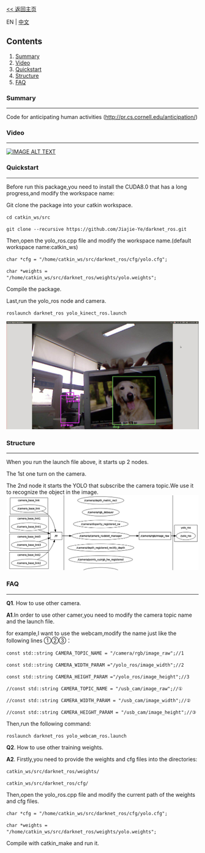 
<a name="Top"></a>
[\<< 返回主页](http://www.github.com/birlrobotics/birl_baxter/wiki/mainpage_cn)

EN | [中文](https://github.com/birlrobotics/birl_baxter/wiki/yolo_for_ros_cn)

## Contents
1.  [Summary](#Summary)
2.  [Video](#Video)
3.  [Quickstart](#Quickstart)
4.  [Structure](#Structure)
5.  [FAQ](#FAQ)



<a name="user-content-Summary"></a>
### [<span class="octicon octicon-link"></span>](#summary)Summary
***
Code for anticipating human activities (http://pr.cs.cornell.edu/anticipation/)

<a name="user-content-Video"></a>
### [<span class="octicon octicon-link"></span>](#video)Video

* * *
<a href="http://v.youku.com/v_show/id_XMzM4MzA5ODAyNA==.html?spm=a2hzp.8244740.0.0"></a>

[![IMAGE ALT TEXT](http://static.youku.com/index/img/header/yklogo_h.png)](http://v.youku.com/v_show/id_XMzM4MzA5ODAyNA==.html?spm=a2hzp.8244740.0.0 "CMU openpose")

<a name="user-content-Quickstart"></a>

### [<span class="octicon octicon-link"></span>](#quickstart)Quickstart

* * *
Before run this package,you need to install the CUDA8.0 that has a long progress,and modify the workspace name:

Git clone the package into your catkin workspace.

`cd catkin_ws/src`

`git clone --recursive https://github.com/Jiajie-Ye/darknet_ros.git`

Then,open the yolo_ros.cpp file and modify the workspace name.(default workspace name:catkin_ws)

`char *cfg = "/home/catkin_ws/src/darknet_ros/cfg/yolo.cfg";`

`char *weights = "/home/catkin_ws/src/darknet_ros/weights/yolo.weights";`

Compile the package.

Last,run the yolo_ros node and camera.

`roslaunch darknet_ros yolo_kinect_ros.launch`

![image](https://github.com/Jiajie-Ye/YOLO_for_ROS/blob/master/1298236437.jpg)


<a name="user-content-Structure"></a>

### [<span class="octicon octicon-link"></span>](#structure)Structure

* * *
When you run the launch file above, it starts up 2 nodes.

The 1st one turn on the camera.

The 2nd node it starts the YOLO that subscribe the camera topic.We use it to recognize the object in the image.
![image](https://github.com/Jiajie-Ye/YOLO_for_ROS/blob/master/yolo%20node%20and%20topic%20from%202018-01-25%2022:29:17.png)

<a name="user-content-FAQ"></a>

### [<span class="octicon octicon-link"></span>](#faq)FAQ

* * *


**Q1**. How to use other camera.

**A1**.In order to use other camer,you need to modify the camera topic name and the launch file.

for example,I want to use the webcam,modify the name just like the following lines ①②③：

`const std::string CAMERA_TOPIC_NAME = "/camera/rgb/image_raw";//1`

`const std::string CAMERA_WIDTH_PARAM ="/yolo_ros/image_width";//2`

`const std::string CAMERA_HEIGHT_PARAM ="/yolo_ros/image_height";//3`

`//const std::string CAMERA_TOPIC_NAME = "/usb_cam/image_raw";//①`

`//const std::string CAMERA_WIDTH_PARAM = "/usb_cam/image_width";//②`

`//const std::string CAMERA_HEIGHT_PARAM = "/usb_cam/image_height";//③`

Then,run the following command:

`roslaunch darknet_ros yolo_webcam_ros.launch`
 


**Q2**. How to use other training weights.

**A2**. Firstly,you need to provide the weights and cfg files into the directories:

`catkin_ws/src/darknet_ros/weights/`

`catkin_ws/src/darknet_ros/cfg/`

Then,open the yolo_ros.cpp file and modify the current path of the weights and cfg files.

`char *cfg = "/home/catkin_ws/src/darknet_ros/cfg/yolo.cfg";`

`char *weights = "/home/catkin_ws/src/darknet_ros/weights/yolo.weights";`

Compile with catkin_make and run it.
<!--stackedit_data:
eyJoaXN0b3J5IjpbLTE0MTA5NjcyNzZdfQ==
-->